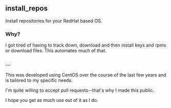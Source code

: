 ## install_repos
Install repositories for your RedHat based OS.

### Why?
I got tired of having to track down, download and then install keys and rpms
or download files. This automates much of that.

### ...
This was developed using CentOS over the course of the last few years and is
tailored to my specific needs.

I'm quite willing to accept pull requests--that's why I made this public.

I hope you get as much use out of it as I do.
